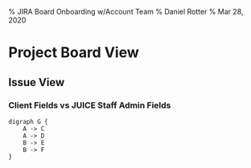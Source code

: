 %  JIRA Board Onboarding w/Account Team
% Daniel Rotter
% Mar 28, 2020

# Project Board View

## Issue View

### Client Fields vs JUICE Staff Admin Fields

```graphviz
digraph G {
    A -> C
    A -> D
    B -> E
    B -> F
}
```
